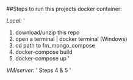 
##Steps to run this projects docker container:

*Local:*
'
1) download/unzip this repo
2) open a terminal | docker terminal (Windows)
3) cd path to fm_mongo_compose
4) docker-compose build
5) docker-compose up
'

*VM/server:*
'
Steps 4 & 5
'
